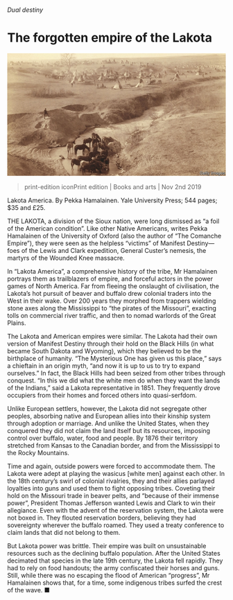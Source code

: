 ###### Dual destiny

# The forgotten empire of the Lakota 

![image](images/20191102_BKP001_0.jpg) 

> print-edition iconPrint edition | Books and arts | Nov 2nd 2019 

Lakota America. By Pekka Hamalainen. Yale University Press; 544 pages; $35 and £25. 

THE LAKOTA, a division of the Sioux nation, were long dismissed as “a foil of the American condition”. Like other Native Americans, writes Pekka Hamalainen of the University of Oxford (also the author of “The Comanche Empire”), they were seen as the helpless “victims” of Manifest Destiny—foes of the Lewis and Clark expedition, General Custer’s nemesis, the martyrs of the Wounded Knee massacre. 

In “Lakota America”, a comprehensive history of the tribe, Mr Hamalainen portrays them as trailblazers of empire, and forceful actors in the power games of North America. Far from fleeing the onslaught of civilisation, the Lakota’s hot pursuit of beaver and buffalo drew colonial traders into the West in their wake. Over 200 years they morphed from trappers wielding stone axes along the Mississippi to “the pirates of the Missouri”, exacting tolls on commercial river traffic, and then to nomad warlords of the Great Plains. 

The Lakota and American empires were similar. The Lakota had their own version of Manifest Destiny through their hold on the Black Hills (in what became South Dakota and Wyoming), which they believed to be the birthplace of humanity. “The Mysterious One has given us this place,” says a chieftain in an origin myth, “and now it is up to us to try to expand ourselves.” In fact, the Black Hills had been seized from other tribes through conquest. “In this we did what the white men do when they want the lands of the Indians,” said a Lakota representative in 1851. They frequently drove occupiers from their homes and forced others into quasi-serfdom. 

Unlike European settlers, however, the Lakota did not segregate other peoples, absorbing native and European allies into their kinship system through adoption or marriage. And unlike the United States, when they conquered they did not claim the land itself but its resources, imposing control over buffalo, water, food and people. By 1876 their territory stretched from Kansas to the Canadian border, and from the Mississippi to the Rocky Mountains. 

Time and again, outside powers were forced to accommodate them. The Lakota were adept at playing the wasicus [white men] against each other. In the 18th century’s swirl of colonial rivalries, they and their allies parlayed loyalties into guns and used them to fight opposing tribes. Coveting their hold on the Missouri trade in beaver pelts, and “because of their immense power”, President Thomas Jefferson wanted Lewis and Clark to win their allegiance. Even with the advent of the reservation system, the Lakota were not boxed in. They flouted reservation borders, believing they had sovereignty wherever the buffalo roamed. They used a treaty conference to claim lands that did not belong to them. 

But Lakota power was brittle. Their empire was built on unsustainable resources such as the declining buffalo population. After the United States decimated that species in the late 19th century, the Lakota fell rapidly. They had to rely on food handouts; the army confiscated their horses and guns. Still, while there was no escaping the flood of American “progress”, Mr Hamalainen shows that, for a time, some indigenous tribes surfed the crest of the wave. ■ 

